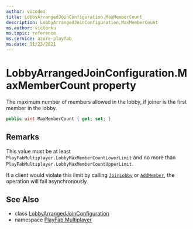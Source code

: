 ```yaml
---
author: vicodex
title: LobbyArrangedJoinConfiguration.MaxMemberCount
description: LobbyArrangedJoinConfiguration.MaxMemberCount
ms.author: victorku
ms.topic: reference
ms.service: azure-playfab
ms.date: 11/23/2021
---
```


# LobbyArrangedJoinConfiguration.MaxMemberCount property

The maximum number of members allowed in the lobby, if joiner is the first member in the lobby.

```csharp
public uint MaxMemberCount { get; set; }
```

## Remarks

This value must be at least `PlayFabMultiplayer.LobbyMaxMemberCountLowerLimit` and no more than `PlayFabMultiplayer.LobbyMaxMemberCountUpperLimit`.

If a client would violate this limit by calling [`JoinLobby`](../PlayFabMultiplayer/JoinLobby.md) or [`AddMember`](../Lobby/AddMember.md), the operation will fail asynchronously.

## See Also

* class [LobbyArrangedJoinConfiguration](../LobbyArrangedJoinConfiguration.md)
* namespace [PlayFab.Multiplayer](../../PlayFabMultiplayerSDK.md)

